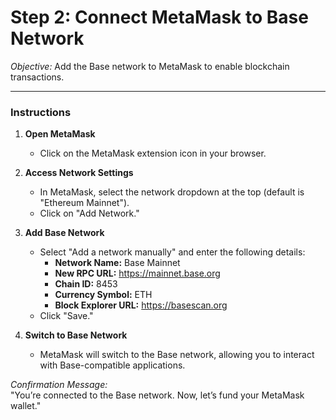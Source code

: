 # Step 2: Connect MetaMask to Base Network
*Objective:* Add the Base network to MetaMask to enable blockchain transactions.

---

### Instructions

1. **Open MetaMask**
   - Click on the MetaMask extension icon in your browser.

2. **Access Network Settings**
   - In MetaMask, select the network dropdown at the top (default is "Ethereum Mainnet").
   - Click on "Add Network."

3. **Add Base Network**
   - Select "Add a network manually" and enter the following details:
     - **Network Name:** Base Mainnet
     - **New RPC URL:** https://mainnet.base.org
     - **Chain ID:** 8453
     - **Currency Symbol:** ETH
     - **Block Explorer URL:** https://basescan.org
   - Click "Save."

4. **Switch to Base Network**
   - MetaMask will switch to the Base network, allowing you to interact with Base-compatible applications.

*Confirmation Message:*  
"You’re connected to the Base network. Now, let’s fund your MetaMask wallet."
